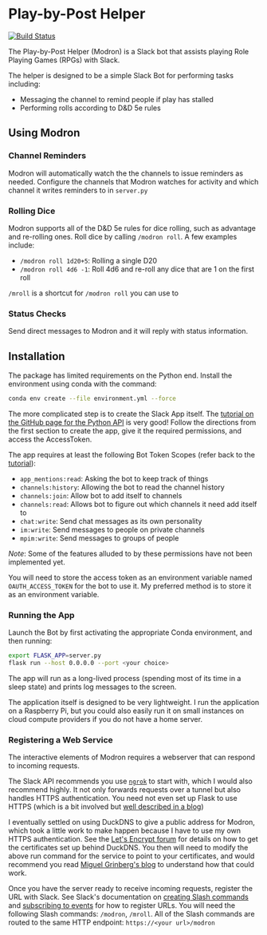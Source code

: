 # Play-by-Post Helper

[![Build Status](https://travis-ci.org/WardLT/play-by-post-helper.svg?branch=master)](https://travis-ci.org/WardLT/play-by-post-helper)

The Play-by-Post Helper (Modron) is a Slack bot that assists playing Role Playing Games (RPGs) with Slack.

The helper is designed to be a simple Slack Bot for performing tasks including:

- Messaging the channel to remind people if play has stalled
- Performing rolls according to D&D 5e rules

## Using Modron

### Channel Reminders 

Modron will automatically watch the the channels to issue reminders as needed.
Configure the channels that Modron watches for activity and which channel
it writes reminders to in `server.py`

### Rolling Dice

Modron supports all of the D&D 5e rules for dice rolling, such
as advantage and re-rolling ones.
Roll dice by calling `/modron roll`.
A few examples include:

   - `/modron roll 1d20+5`: Rolling a single D20
   - `/modron roll 4d6 -1`: Roll 4d6 and re-roll any dice that are 1 on the first roll
   
`/mroll` is a shortcut for `/modron roll` you can use to 

### Status Checks

Send direct messages to Modron and it will reply with status information.  

## Installation

The package has limited requirements on the Python end. 
Install the environment using conda with the command:

```bash
conda env create --file environment.yml --force
```

The more complicated step is to create the Slack App itself.
The [tutorial on the GitHub page for the Python API](https://github.com/slackapi/python-slackclient/tree/master/tutorial)
is very good!
Follow the directions from the first section to create the app,
 give it the required permissions,
 and access the AccessToken.

The app requires at least the following Bot Token Scopes (refer back to the [tutorial](https://github.com/slackapi/python-slackclient/blob/master/tutorial/01-creating-the-slack-app.md#give-your-app-permissions)):
- `app_mentions:read`: Asking the bot to keep track of things
- `channels:history`: Allowing the bot to read the channel history
- `channels:join`: Allow bot to add itself to channels
- `channels:read`: Allows bot to figure out which channels it need add itself to
- `chat:write`: Send chat messages as its own personality
- `im:write`: Send messages to people on private channels
- `mpim:write`: Send messages to groups of people

_Note_: Some of the features alluded to by these permissions have not been implemented yet.
 
You will need to store the access token as an environment variable named ``OAUTH_ACCESS_TOKEN``
for the bot to use it. 
My preferred method is to store it as an environment variable. 

### Running the App

Launch the Bot by first activating the appropriate Conda environment, 
and then running:

```bash
export FLASK_APP=server.py
flask run --host 0.0.0.0 --port <your choice>
```

The app will run as a long-lived process (spending most of its time in a sleep state)
 and prints log messages to the screen.

The application itself is designed to be very lightweight. 
I run the application on a Raspberry Pi, but you could also easily run it on 
small instances on cloud compute providers if you do not have a home server. 

### Registering a Web Service

The interactive elements of Modron requires a webserver that can respond to incoming requests.

The Slack API recommends you use [`ngrok`](https://ngrok.com/) to start with, 
which I would also recommend highly.
It not only forwards requests over a tunnel but also handles HTTPS authentication.
You need not even set up Flask to use HTTPS (which is a bit involved but
 [well described in a blog](https://blog.miguelgrinberg.com/post/running-your-flask-application-over-https))

I eventually settled on using DuckDNS to give a public address for Modron, 
which took a little work to make happen because I have to use my own HTTPS authentication.
See the [Let's Encrypt forum](https://community.letsencrypt.org/t/raspberry-pi-with-duckdns-ddns-failing-to-verify/53567/9)
for details on how to get the certificates set up behind DuckDNS.
You then will need to modify the above run command for the service to point to your certificates, 
and would recommend you read [Miguel Grinberg's blog](https://blog.miguelgrinberg.com/post/running-your-flask-application-over-https)
to understand how that could work.

Once you have the server ready to receive incoming requests, register the URL with Slack.
See Slack's documentation on 
[creating Slash commands](https://api.slack.com/interactivity/slash-commands#creating_commands)
and [subscribing to events](https://api.slack.com/events-api#subscriptions) for how to register URLs.
You will need the following Slash commands: `/modron`, `/mroll`.
All of the Slash commands are routed to the same HTTP endpoint: `https://<your url>/modron`
